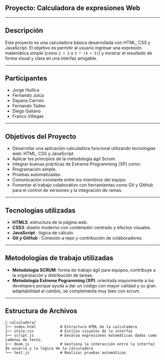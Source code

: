## Proyecto: Calculadora de expresiones Web
--------------------------------------------------

## Descripción

Este proyecto es una calculadora básica desarrollada con HTML, CSS y JavaScript. El objetivo es permitir al usuario ingresar una expresión matemática simple (como `2 + 2` o `3 * (4 + 5)`) y mostrar el resultado de forma visual y clara en una interfaz amigable.

--------------------------------------------------------

## Participantes

- Jorge Huillca  
- Fernando Julca  
- Dayana Carrión  
- Fernando Tadeo  
- Diego Galiano  
- Franco Villegas

-----------------------------------

## Objetivos del Proyecto

- Desarrollar una aplicación calculadora funcional utilizando tecnologías web: HTML, CSS y JavaScript.
- Aplicar los principios de la metodología ágil Scrum.
- Integrar buenas prácticas de Extreme Programming (XP) como:
- Programación simple.
- Pruebas automatizadas.
- Comunicación constante entre los miembros del equipo.
- Fomentar el trabajo colaborativo con herramientas como Git y GitHub para el control de versiones y la integración de ramas.

----------------------------------

## Tecnologías utilizadas

* **HTML5**: estructura de la página web.
* **CSS3**: diseño moderno con contenedor centrado y efectos visuales.
* **JavaScript** : lógica de cálculo.
* **Git y GitHub** : Conexión a repo y contribución de colaboradores.

---------------------------------------

## Metodologías de trabajo utilizadas

* **Metodología SCRUM**: forma de trabajo ágil para equipos, contribuye a la organización y distribución de tareas.
* **Metodología Extreme Pogramming (XP)**: orientada mayormente a los developers porque ayuda a dar un código con mayor calidad y su gran adaptabilidad al cambio, se complementa muy bien con scrum.

-----------------------------------

## Estructura de Archivos

```
📁 calculadora/
├── index.html           # Estructura HTML de la calculadora
├── style.css            # Estilos visuales de la interfaz
├── script.js            # Eevalúa expresiones matemáticas dadas como cadenas de texto.
├── doom.js              # Gestiona la interacción entre la interfaz de usuario y la lógica de la calculadora
└── test.js              # Realizar pruebas automáticas
```
